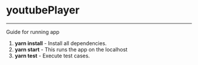 # youtubePlayer
 
---
 

Guide for running app

1. **yarn install** - Install all dependencies.
2. **yarn start** - This runs the app on the localhost
3. **yarn test** - Execute test cases.
